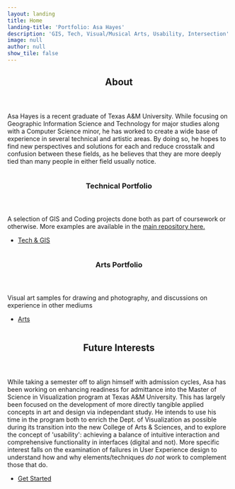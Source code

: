 ```yaml
---
layout: landing
title: Home
landing-title: 'Portfolio: Asa Hayes'
description: 'GIS, Tech, Visual/Musical Arts, Usability, Intersection'
image: null
author: null
show_tile: false
---
```


<!-- Main -->
<div id="main">

<!-- One -->
<section id="one">
	<div class="inner">
		<header class="major">
			<h2>About</h2>
		</header>
		<p>
			Asa Hayes is a recent graduate of Texas A&M University. While focusing on Geographic Information Science and Technology for major studies along with a Computer Science minor, he has worked to create a wide base of experience in several technical and artistic areas. By doing so, he hopes to find new perspectives and solutions for each and reduce crosstalk and confusion between these fields, as he believes that they are more deeply tied than many people in either field usually notice. 
		</p>
	</div>
</section>

<!-- Two -->
<section id="two" class="spotlights">
	<section>
		<a href="generic.html" class="image">
			<img src="{% link assets/images/pic08.jpg %}" alt="" data-position="center center" />
		</a>
		<div class="content">
			<div class="inner">
				<header class="major">
					<h3>Technical Portfolio</h3>
				</header>
				<p>
					A selection of GIS and Coding projects done both as part of coursework or otherwise. More examples are available in the <a href="https://github.com/A-Hayes">main repository here.</a>
				</p>
				<ul class="actions">
					<li><a href="generic.html" class="button">Tech & GIS</a></li>
				</ul>
			</div>
		</div>
	</section>
	<section>
		<a href="generic.html" class="image">
			<img src="{% link assets/images/pic09.jpg %}" alt="" data-position="top center" />
		</a>
		<div class="content">
			<div class="inner">
				<header class="major">
					<h3>Arts Portfolio</h3>
				</header>
				<p>
					Visual art samples for drawing and photography, and discussions on experience in other mediums 
				</p>
				<ul class="actions">
					<li><a href="generic.html" class="button">Arts</a></li>
				</ul>
			</div>
		</div>
	</section>
	<section>
		<a href="generic.html" class="image">
			<img src="{% link assets/images/pic10.jpg %}" alt="" data-position="25% 25%" />
		</a>
	</section>
</section>

<!-- Three -->
<section id="three">
	<div class="inner">
		<header class="major">
			<h2>Future Interests</h2>
		</header>
		<p>
			While taking a semester off to align himself with admission cycles, Asa has been working on enhancing readiness for admittance into the Master of Science in Visualization program at Texas A&M University. This has largely been focused on the development of more directly tangible applied concepts in art and design via independant study. He intends to use his time in the program both to enrich the Dept. of Visualization as possible during its transition into the new College of Arts & Sciences, and to explore the concept of 'usability': achieving a balance of intuitive interaction and comprehensive functionality in interfaces (digital and not). More specific interest falls on the examination of failures in User Experience design to understand how and why elements/techniques <i>do not</i> work to complement those that do.
		</p>
		<ul class="actions">
			<li><a href="generic.html" class="button next">Get Started</a></li>
		</ul>
	</div>
</section>

</div>
